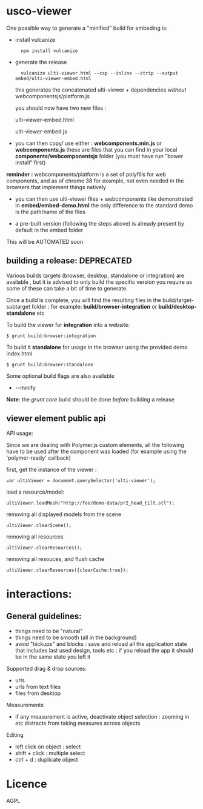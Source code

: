 usco-viewer
============================

One possible way to generate a "minified" build for embeding is:

- install vulcanize

        npm install vulcanize
        
- generate the release 

        vulcanize ulti-viewer.html --csp --inline --strip --output embed/ulti-viewer-embed.html
        
  this generates the concatenated ulti-viewer + dependencies *without* webcomponentsjs/platform.js 
  
  you should now have two new files : 
  
    ulti-viewer-embed.html
    
    ulti-viewer-embed.js

- you can then copy/ use either :
  **webcomponents.min.js** or 
  **webcomponents.js** 
  these are files that you can find in your local **components/webcomponentsjs** folder
   (you must have run "bower install" first)

**reminder :** webcomponents/platform is a set of polyfills for web components, and as of chrome 38 for
  example, not even needed in the browsers that implement things natively

- you can then use ulti-viewer files + webcomponents like demonstrated in **embed/embed-demo.html**
the only difference to the standard demo is the path/name of the files

- a pre-built version (following the steps above) is already present by default in the embed folder


This will be AUTOMATED soon



building a release: DEPRECATED
------------------
Various builds targets (browser, desktop, standalone or integration) are available ,
but it is advised to only build the specific version you require as some of these can
take a bit of time to generate.

Once a build is complete, you will find the resulting files in the build/target-subtarget 
folder : for example: **build/browser-integration** or **build/desktop-standalone** etc

To build the viewer for **integration** into a website:

    $ grunt build:browser:integration

To build it **standalone** for usage in the browser using the provided demo index.html

    $ grunt build:browser:standalone

Some optional build flags are also available
 - --minify

**Note**: the *grunt core* build should be done *before* building a release


viewer element public api
------------------
 
API usage:

Since we are dealing with Polymer.js custom elements, all the following have to be used after the component
was loaded (for example using the 'polymer-ready' callback)

first, get the instance of the viewer :

    var ultiViewer = document.querySelector('ulti-viewer');

load a resource/model:

    ultiViewer.loadMesh("http://foo/demo-data/pr2_head_tilt.stl");

removing all displayed models from the scene

    ultiViewer.clearScene();

removing all resources 
    
    ultiViewer.clearResources();

removing all resouces, and flush cache
    
    ultiViewer.clearResources({clearCache:true});


interactions:
=============

General guidelines:
-------------------

 - things need to be "natural"
 - things need to be smooth (all in the background)
 - avoid "hickups" and blocks : save and reload all the application state
 that includes last used design, tools etc : if you reload the app it should
 be in the same state you left it

Supported drag & drop sources:
- urls
- urls from text files
- files from desktop


Measurements
- if any measurement is active, deactivate object selection :
zooming in etc distracts from taking measures across objects

Editing
- left click on object : select 
- shift + click : multiple select
- ctrl + d : duplicate object

Licence
=======
AGPL
